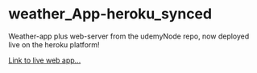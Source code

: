 # weather_App-heroku_synced
Weather-app plus web-server from the udemyNode repo, now deployed live on the heroku platform!

[Link to live web app...](https://jim-weather-app.herokuapp.com/)
